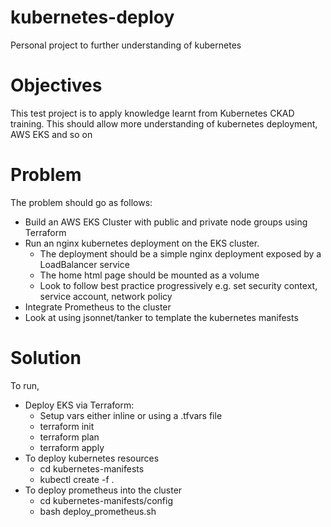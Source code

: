 # kubernetes-deploy
Personal project to further understanding of kubernetes

# Objectives
This test project is to apply knowledge learnt from Kubernetes CKAD training.
This should allow more understanding of kubernetes deployment, AWS EKS and so on


# Problem
The problem should go as follows:
- Build an AWS EKS Cluster with public and private node groups using Terraform
- Run an nginx kubernetes deployment on the EKS cluster.
    - The deployment should be a simple nginx deployment exposed by a LoadBalancer service
    - The home html page should be mounted as a volume
    - Look to follow best practice progressively e.g. set security context, service account, network policy
- Integrate Prometheus to the cluster
- Look at using jsonnet/tanker to template the kubernetes manifests

# Solution
To run,
- Deploy EKS via Terraform:
  - Setup vars either inline or using a .tfvars file
  - terraform init
  - terraform plan
  - terraform apply
- To deploy kubernetes resources
  - cd kubernetes-manifests
  - kubectl create -f .
- To deploy prometheus into the cluster
  - cd kubernetes-manifests/config
  - bash deploy_prometheus.sh